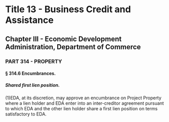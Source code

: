 
# Title 13 - Business Credit and Assistance
## Chapter III - Economic Development Administration, Department of Commerce
### PART 314 - PROPERTY
#### § 314.6 Encumbrances.
##### Shared first lien position.

(1)EDA, at its discretion, may approve an encumbrance on Project Property where a lien holder and EDA enter into an inter-creditor agreement pursuant to which EDA and the other lien holder share a first lien position on terms satisfactory to EDA.
